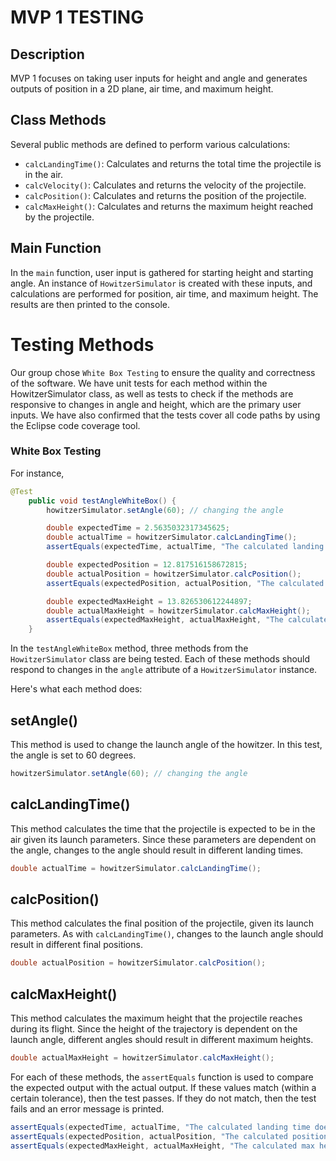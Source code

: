 # MVP 1 TESTING

## Description
MVP 1 focuses on taking user inputs for height and angle and generates outputs of position in a 2D plane, air time, and maximum height.

## Class Methods
Several public methods are defined to perform various calculations:

- `calcLandingTime()`: Calculates and returns the total time the projectile is in the air.
- `calcVelocity()`: Calculates and returns the velocity of the projectile.
- `calcPosition()`: Calculates and returns the position of the projectile.
- `calcMaxHeight()`: Calculates and returns the maximum height reached by the projectile.

## Main Function
In the `main` function, user input is gathered for starting height and starting angle. An instance of `HowitzerSimulator` is created with these inputs, and calculations are performed for position, air time, and maximum height. The results are then printed to the console.

# Testing Methods
Our group chose `White Box Testing` to ensure the quality and correctness of the software. We have unit tests for each method within the HowitzerSimulator class, as well as tests to check if the methods are responsive to changes in angle and height, which are the primary user inputs. We have also confirmed that the tests cover all code paths by using the Eclipse code coverage tool.

### White Box Testing
For instance,
```java
@Test
    public void testAngleWhiteBox() {
        howitzerSimulator.setAngle(60); // changing the angle

        double expectedTime = 2.5635032317345625;
        double actualTime = howitzerSimulator.calcLandingTime();
        assertEquals(expectedTime, actualTime, "The calculated landing time does not match the expected result");

        double expectedPosition = 12.817516158672815;
        double actualPosition = howitzerSimulator.calcPosition();
        assertEquals(expectedPosition, actualPosition, "The calculated position does not match the expected result");

        double expectedMaxHeight = 13.826530612244897;
        double actualMaxHeight = howitzerSimulator.calcMaxHeight();
        assertEquals(expectedMaxHeight, actualMaxHeight, "The calculated max height does not match the expected result");
    }

```

In the `testAngleWhiteBox` method, three methods from the `HowitzerSimulator` class are being tested. Each of these methods should respond to changes in the `angle` attribute of a `HowitzerSimulator` instance.

Here's what each method does:

## setAngle()

This method is used to change the launch angle of the howitzer. In this test, the angle is set to 60 degrees.

```java
howitzerSimulator.setAngle(60); // changing the angle
```

## calcLandingTime()

This method calculates the time that the projectile is expected to be in the air given its launch parameters. Since these parameters are dependent on the angle, changes to the angle should result in different landing times.

```java
double actualTime = howitzerSimulator.calcLandingTime();
```

## calcPosition()

This method calculates the final position of the projectile, given its launch parameters. As with `calcLandingTime()`, changes to the launch angle should result in different final positions.

```java
double actualPosition = howitzerSimulator.calcPosition();
```

## calcMaxHeight()

This method calculates the maximum height that the projectile reaches during its flight. Since the height of the trajectory is dependent on the launch angle, different angles should result in different maximum heights.

```java
double actualMaxHeight = howitzerSimulator.calcMaxHeight();
```

For each of these methods, the `assertEquals` function is used to compare the expected output with the actual output. If these values match (within a certain tolerance), then the test passes. If they do not match, then the test fails and an error message is printed.

```java
assertEquals(expectedTime, actualTime, "The calculated landing time does not match the expected result");
assertEquals(expectedPosition, actualPosition, "The calculated position does not match the expected result");
assertEquals(expectedMaxHeight, actualMaxHeight, "The calculated max height does not match the expected result");
```

